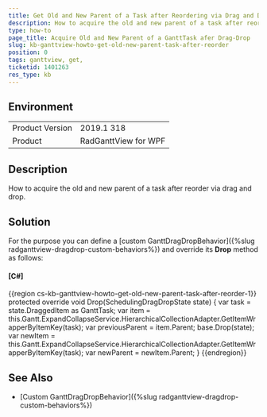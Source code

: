 ```yaml
---
title: Get Old and New Parent of a Task after Reordering via Drag and Drop
description: How to acquire the old and new parent of a task after reorder
type: how-to
page_title: Acquire Old and New Parent of a GanttTask afer Drag-Drop
slug: kb-ganttview-howto-get-old-new-parent-task-after-reorder
position: 0
tags: ganttview, get, 
ticketid: 1401263
res_type: kb
---
```


## Environment
<table>
    <tbody>
	    <tr>
	    	<td>Product Version</td>
	    	<td>2019.1 318</td>
	    </tr>
	    <tr>
	    	<td>Product</td>
	    	<td>RadGanttView for WPF</td>
	    </tr>
    </tbody>
</table>


## Description

How to acquire the old and new parent of a task after reorder via drag and drop.

## Solution

For the purpose you can define a [custom GanttDragDropBehavior]({%slug radganttview-dragdrop-custom-behaviors%}) and override its **Drop** method as follows:

#### __[C#]__
{{region cs-kb-ganttview-howto-get-old-new-parent-task-after-reorder-1}}
  protected override void Drop(SchedulingDragDropState state)
  {
      var task = state.DraggedItem as GanttTask;
      var item = this.Gantt.ExpandCollapseService.HierarchicalCollectionAdapter.GetItemWrapperByItemKey(task);
      var previousParent = item.Parent;
      base.Drop(state);
      var newItem = this.Gantt.ExpandCollapseService.HierarchicalCollectionAdapter.GetItemWrapperByItemKey(task);
      var newParent = newItem.Parent;
  }
{{endregion}}

## See Also
* [Custom GanttDragDropBehavior]({%slug radganttview-dragdrop-custom-behaviors%})
